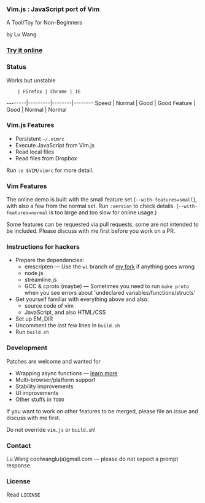 ### Vim.js : JavaScript port of Vim

A Tool/Toy for Non-Beginners

by Lu Wang

### [Try it online](http://coolwanglu.github.io/vim.js/web/vim.html)



### Status

Works but unstable

        | Firefox | Chrome | IE
--------|---------|--------|--------
Speed   | Normal  | Good   | Good
Feature | Good    | Normal | Normal 



### Vim.js Features

- Persistent `~/.vimrc`
- Execute JavaScript from Vim.js 
- Read local files 
- Read files from Dropbox

Run `:e $VIM/vimrc` for more detail.



### Vim Features

The online demo is built with the small feature set (`--with-features=small`), 
with also a few from the normal set.
Run `:version` to check details. 
(`--with-features=normal` is too large and too slow for online usage.)

Some features can be requested via pull requests, some are not intended to be included. 
Please discuss with me first before you work on a PR.



### Instructions for hackers

- Prepare the dependencies:
  - emscripten &mdash; Use the `wl` branch of [my fork](https://github.com/coolwanglu/emscripten/tree/wl) if anything goes wrong
  - node.js
  - streamline.js
  - GCC & cproto (maybe) &mdash; Sometimes you need to run `make proto` when you see errors about 'undeclared variables/functions/structs'
- Get yourself familiar with everything above and also:
  - source code of vim
  - JavaScript, and also HTML/CSS
- Set up EM\_DIR
- Uncomment the last few lines in `build.sh`
- Run `build.sh`



### Development

Patches are welcome and wanted for
- Wrapping async functions &mdash; [learn more](https://github.com/coolwanglu/vim.js/wiki/Sync-to-Async-Transformation)
- Multi-browser/platform support
- Stability improvements
- UI improvements
- Other stuffs in `TODO`

If you want to work on other features to be merged, please file an issue and discuss with me first.

Do not override `vim.js` or `build.sh`!



### Contact

Lu Wang coolwanglu(a)gmail.com &mdash; please do not expect a prompt response.



### License

Read `LICENSE`



